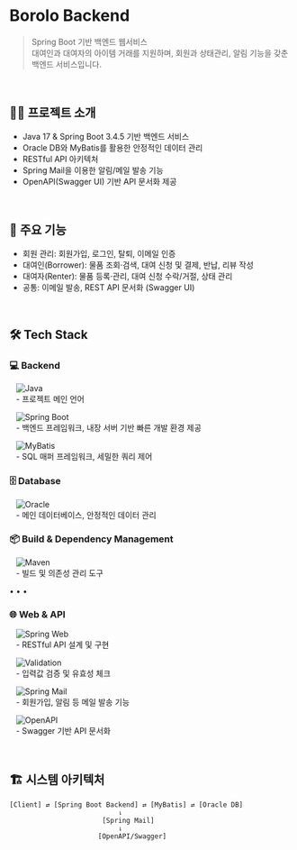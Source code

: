 # Borolo Backend

> Spring Boot 기반 백엔드 웹서비스  
> 대여인과 대여자의 아이템 거래를 지원하며, 회원과 상태관리, 알림 기능을 갖춘 백엔드 서비스입니다.

<br>

## 🙌🏻 프로젝트 소개
- Java 17 & Spring Boot 3.4.5 기반 백엔드 서비스
- Oracle DB와 MyBatis를 활용한 안정적인 데이터 관리
- RESTful API 아키텍처
- Spring Mail을 이용한 알림/메일 발송 기능
- OpenAPI(Swagger UI) 기반 API 문서화 제공

<br>

## 📑 주요 기능
- 회원 관리: 회원가입, 로그인, 탈퇴, 이메일 인증  
- 대여인(Borrower): 물품 조회·검색, 대여 신청 및 결제, 반납, 리뷰 작성  
- 대여자(Renter): 물품 등록·관리, 대여 신청 수락/거절, 상태 관리  
- 공통: 이메일 발송, REST API 문서화 (Swagger UI)  

<br>

## 🛠 Tech Stack

### 💻 Backend
&nbsp;&nbsp;&nbsp;![Java](https://img.shields.io/badge/Java-17-007396?logo=java&logoColor=white)  
&nbsp;&nbsp;&nbsp;- 프로젝트 메인 언어  

&nbsp;&nbsp;&nbsp;![Spring Boot](https://img.shields.io/badge/Spring%20Boot-3.4.5-6DB33F?logo=springboot)  
&nbsp;&nbsp;&nbsp;- 백엔드 프레임워크, 내장 서버 기반 빠른 개발 환경 제공  

&nbsp;&nbsp;&nbsp;![MyBatis](https://img.shields.io/badge/MyBatis-000000?logo=java&logoColor=white)  
&nbsp;&nbsp;&nbsp;- SQL 매퍼 프레임워크, 세밀한 쿼리 제어  


### 🗄 Database
&nbsp;&nbsp;&nbsp;![Oracle](https://img.shields.io/badge/Oracle%20DB-F80000?logo=oracle&logoColor=white)  
&nbsp;&nbsp;&nbsp;- 메인 데이터베이스, 안정적인 데이터 관리  


### 📦 Build & Dependency Management
&nbsp;&nbsp;&nbsp;![Maven](https://img.shields.io/badge/Maven-3.9.0-C71A36?logo=apachemaven&logoColor=white)  
&nbsp;&nbsp;&nbsp;- 빌드 및 의존성 관리 도구

• • •

### 🌐 Web & API
&nbsp;&nbsp;&nbsp;![Spring Web](https://img.shields.io/badge/Spring%20Web-6DB33F?logo=spring&logoColor=white)  
&nbsp;&nbsp;&nbsp;- RESTful API 설계 및 구현  

&nbsp;&nbsp;&nbsp;![Validation](https://img.shields.io/badge/Validation-FF6F00?logo=checkmarx&logoColor=white)  
&nbsp;&nbsp;&nbsp;- 입력값 검증 및 유효성 체크  

&nbsp;&nbsp;&nbsp;![Spring Mail](https://img.shields.io/badge/Spring%20Mail-007396?logo=gmail&logoColor=white)  
&nbsp;&nbsp;&nbsp;- 회원가입, 알림 등 메일 발송 기능  

&nbsp;&nbsp;&nbsp;![OpenAPI](https://img.shields.io/badge/OpenAPI-6BA539?logo=openapiinitiative&logoColor=white)  
&nbsp;&nbsp;&nbsp;- Swagger 기반 API 문서화  

<br>

## 🏗 시스템 아키텍처
```plaintext
[Client] ⇄ [Spring Boot Backend] ⇄ [MyBatis] ⇄ [Oracle DB]
                           ⇂
                       [Spring Mail]
                           ⇂
                      [OpenAPI/Swagger]

``` 

